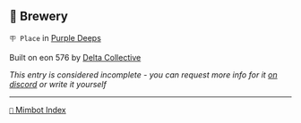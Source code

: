 ## 🍺 Brewery

`🪧 Place` in [Purple Deeps](<https://zeithalt.github.io/r/purple_deeps.html>)

Built on eon 576 by [Delta Collective](<https://zeithalt.github.io/r/delta_collective.html>)

_This entry is considered incomplete - you can request more info for it [on discord](<https://discord.com/channels/562910943848169472/1173922660489633802>) or write it yourself_

<!---
keywords:  dc, purple deeps
aliases: 
-->
----------
[`📑` Mimbot Index](<https://zeithalt.github.io/r/#6a20>)